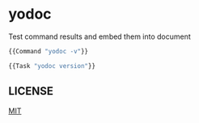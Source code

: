 # yodoc

Test command results and embed them into document

```sh
{{Command "yodoc -v"}}
```

```sh
{{Task "yodoc version"}}
```

## LICENSE

[MIT](LICENSE)
